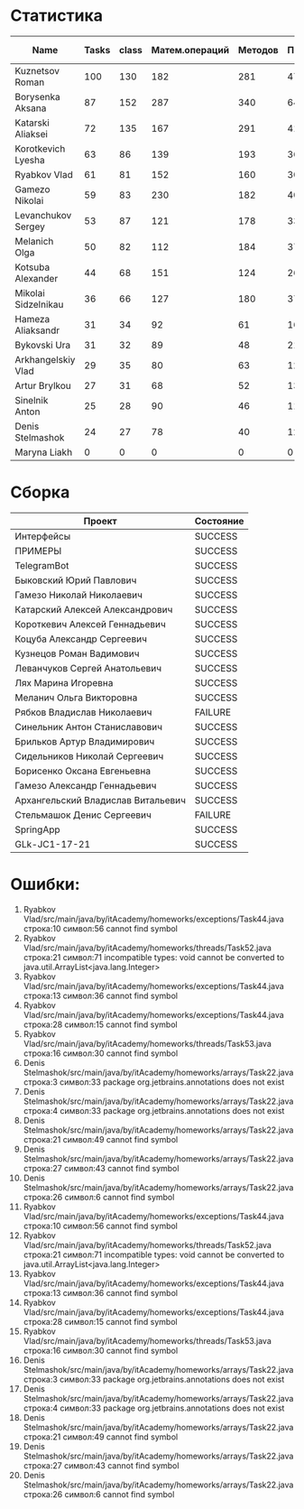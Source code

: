 # Статистика

| Name | Tasks | class | Матем.операций | Методов | Присваиваний | анон.класов | внутр.класов | констант | логирование | лямбды | переменных | перхватов исключений | приват. методов | приват. полей | сравнений | циклов |
| --- | --- | --- | --- | --- | --- | --- | --- | --- | --- | --- | --- | --- | --- | --- | --- | --- |
| Kuznetsov Roman | 100 | 130 | 182 | 281 | 477 | 5 | 1 | 10 | 0 | 5 | 369 | 27 | 13 | 47 | 32 | 91 |
| Borysenka Aksana | 87 | 152 | 287 | 340 | 646 | 0 | 2 | 10 | 0 | 7 | 543 | 30 | 9 | 55 | 110 | 99 |
| Katarski Aliaksei | 72 | 135 | 167 | 291 | 418 | 0 | 1 | 5 | 0 | 0 | 349 | 17 | 15 | 66 | 32 | 72 |
| Korotkevich Lyesha | 63 | 86 | 139 | 193 | 368 | 0 | 0 | 6 | 0 | 0 | 286 | 20 | 6 | 37 | 23 | 78 |
| Ryabkov Vlad | 61 | 81 | 152 | 160 | 303 | 0 | 3 | 0 | 0 | 0 | 263 | 4 | 2 | 36 | 64 | 35 |
| Gamezo Nikolai | 59 | 83 | 230 | 182 | 400 | 0 | 2 | 0 | 0 | 1 | 317 | 13 | 0 | 35 | 41 | 74 |
| Levanchukov Sergey | 53 | 87 | 121 | 178 | 335 | 0 | 1 | 4 | 0 | 0 | 271 | 5 | 9 | 38 | 22 | 60 |
| Melanich Olga | 50 | 82 | 112 | 184 | 374 | 0 | 0 | 4 | 0 | 0 | 309 | 3 | 1 | 19 | 54 | 46 |
| Kotsuba Alexander | 44 | 68 | 151 | 124 | 269 | 0 | 0 | 4 | 0 | 1 | 208 | 4 | 5 | 7 | 29 | 46 |
| Mikolai Sidzelnikau | 36 | 66 | 127 | 180 | 373 | 0 | 0 | 20 | 8 | 0 | 282 | 4 | 11 | 31 | 56 | 43 |
| Hameza Aliaksandr | 31 | 34 | 92 | 61 | 166 | 0 | 0 | 0 | 0 | 0 | 124 | 0 | 0 | 0 | 19 | 32 |
| Bykovski Ura | 31 | 32 | 89 | 48 | 214 | 0 | 0 | 0 | 0 | 0 | 131 | 0 | 0 | 3 | 32 | 47 |
| Arkhangelskiy Vlad | 29 | 35 | 80 | 63 | 126 | 0 | 1 | 10 | 0 | 0 | 109 | 0 | 1 | 6 | 11 | 20 |
| Artur Brylkou | 27 | 31 | 68 | 52 | 135 | 0 | 0 | 0 | 0 | 0 | 99 | 0 | 2 | 0 | 37 | 23 |
| Sinelnik Anton | 25 | 28 | 90 | 46 | 114 | 0 | 0 | 0 | 0 | 0 | 83 | 0 | 2 | 3 | 39 | 23 |
| Denis Stelmashok | 24 | 27 | 78 | 40 | 128 | 0 | 0 | 0 | 0 | 0 | 106 | 0 | 0 | 0 | 8 | 21 |
| Maryna Liakh | 0 | 0 | 0 | 0 | 0 | 0 | 0 | 0 | 0 | 0 | 0 | 0 | 0 | 0 | 0 | 0 |


# Сборка

| Проект | Состояние |
| --- | --- |
| Интерфейсы  | SUCCESS |
| ПРИМЕРЫ  | SUCCESS |
| TelegramBot  | SUCCESS |
| Быковский Юрий Павлович  | SUCCESS |
| Гамезо Николай Николаевич  | SUCCESS |
| Катарский Алексей Александрович  | SUCCESS |
| Короткевич Алексей Геннадьевич  | SUCCESS |
| Коцуба Александр Сергеевич  | SUCCESS |
| Кузнецов Роман Вадимович  | SUCCESS |
| Леванчуков Сергей Анатольевич  | SUCCESS |
| Лях Марина Игоревна  | SUCCESS |
| Меланич Ольга Викторовна  | SUCCESS |
| Рябков Владислав Николаевич  | FAILURE |
| Синельник Антон Станиславович  | SUCCESS |
| Брильков Артур Владимирович  | SUCCESS |
| Сидельников Николай Сергеевич  | SUCCESS |
| Борисенко Оксана Евгеньевна  | SUCCESS |
| Гамезо Александр Геннадьевич  | SUCCESS |
| Архангельский Владислав Витальевич  | SUCCESS |
| Стельмашок Денис Сергеевич  | FAILURE |
| SpringApp  | SUCCESS |
| GLk-JC1-17-21  | SUCCESS |


# Ошибки:

1. Ryabkov Vlad/src/main/java/by/itAcademy/homeworks/exceptions/Task44.java строка:10 символ:56 cannot find symbol
1. Ryabkov Vlad/src/main/java/by/itAcademy/homeworks/threads/Task52.java строка:21 символ:71 incompatible types: void cannot be converted to java.util.ArrayList<java.lang.Integer>
1. Ryabkov Vlad/src/main/java/by/itAcademy/homeworks/exceptions/Task44.java строка:13 символ:36 cannot find symbol
1. Ryabkov Vlad/src/main/java/by/itAcademy/homeworks/exceptions/Task44.java строка:28 символ:15 cannot find symbol
1. Ryabkov Vlad/src/main/java/by/itAcademy/homeworks/threads/Task53.java строка:16 символ:30 cannot find symbol
1. Denis Stelmashok/src/main/java/by/itAcademy/homeworks/arrays/Task22.java строка:3 символ:33 package org.jetbrains.annotations does not exist
1. Denis Stelmashok/src/main/java/by/itAcademy/homeworks/arrays/Task22.java строка:4 символ:33 package org.jetbrains.annotations does not exist
1. Denis Stelmashok/src/main/java/by/itAcademy/homeworks/arrays/Task22.java строка:21 символ:49 cannot find symbol
1. Denis Stelmashok/src/main/java/by/itAcademy/homeworks/arrays/Task22.java строка:27 символ:43 cannot find symbol
1. Denis Stelmashok/src/main/java/by/itAcademy/homeworks/arrays/Task22.java строка:26 символ:6 cannot find symbol
1. Ryabkov Vlad/src/main/java/by/itAcademy/homeworks/exceptions/Task44.java строка:10 символ:56 cannot find symbol
1. Ryabkov Vlad/src/main/java/by/itAcademy/homeworks/threads/Task52.java строка:21 символ:71 incompatible types: void cannot be converted to java.util.ArrayList<java.lang.Integer>
1. Ryabkov Vlad/src/main/java/by/itAcademy/homeworks/exceptions/Task44.java строка:13 символ:36 cannot find symbol
1. Ryabkov Vlad/src/main/java/by/itAcademy/homeworks/exceptions/Task44.java строка:28 символ:15 cannot find symbol
1. Ryabkov Vlad/src/main/java/by/itAcademy/homeworks/threads/Task53.java строка:16 символ:30 cannot find symbol
1. Denis Stelmashok/src/main/java/by/itAcademy/homeworks/arrays/Task22.java строка:3 символ:33 package org.jetbrains.annotations does not exist
1. Denis Stelmashok/src/main/java/by/itAcademy/homeworks/arrays/Task22.java строка:4 символ:33 package org.jetbrains.annotations does not exist
1. Denis Stelmashok/src/main/java/by/itAcademy/homeworks/arrays/Task22.java строка:21 символ:49 cannot find symbol
1. Denis Stelmashok/src/main/java/by/itAcademy/homeworks/arrays/Task22.java строка:27 символ:43 cannot find symbol
1. Denis Stelmashok/src/main/java/by/itAcademy/homeworks/arrays/Task22.java строка:26 символ:6 cannot find symbol
